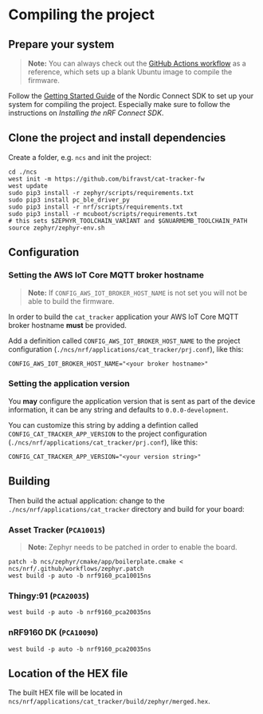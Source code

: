 # Compiling the project

## Prepare your system

> **Note:** You can always check out the
> [GitHub Actions workflow](https://github.com/bifravst/cat-tracker-fw/blob/saga/.github/workflows/build-and-release.yaml)
> as a reference, which sets up a blank Ubuntu image to compile the firmware.

Follow the
[Getting Started Guide](http://developer.nordicsemi.com/nRF_Connect_SDK/doc/latest/nrf/getting_started.html)
of the Nordic Connect SDK to set up your system for compiling the project.
Especially make sure to follow the instructions on _Installing the nRF Connect
SDK_.

## Clone the project and install dependencies

Create a folder, e.g. `ncs` and init the project:

    cd ./ncs
    west init -m https://github.com/bifravst/cat-tracker-fw
    west update
    sudo pip3 install -r zephyr/scripts/requirements.txt
    sudo pip3 install pc_ble_driver_py
    sudo pip3 install -r nrf/scripts/requirements.txt
    sudo pip3 install -r mcuboot/scripts/requirements.txt
    # this sets $ZEPHYR_TOOLCHAIN_VARIANT and $GNUARMEMB_TOOLCHAIN_PATH
    source zephyr/zephyr-env.sh

## Configuration

### Setting the AWS IoT Core MQTT broker hostname

> **Note:** If `CONFIG_AWS_IOT_BROKER_HOST_NAME` is not set you will not be able
> to build the firmware.

In order to build the `cat_tracker` application your AWS IoT Core MQTT broker
hostname **must** be provided.

Add a definition called `CONFIG_AWS_IOT_BROKER_HOST_NAME` to the project
configuration (`./ncs/nrf/applications/cat_tracker/prj.conf`), like this:

```
CONFIG_AWS_IOT_BROKER_HOST_NAME="<your broker hostname>"
```

### Setting the application version

You **may** configure the application version that is sent as part of the device
information, it can be any string and defaults to `0.0.0-development`.

You can customize this string by adding a defintion called
`CONFIG_CAT_TRACKER_APP_VERSION` to the project configuration
(`./ncs/nrf/applications/cat_tracker/prj.conf`), like this:

```
CONFIG_CAT_TRACKER_APP_VERSION="<your version string>"
```

## Building

Then build the actual application: change to the
`./ncs/nrf/applications/cat_tracker` directory and build for your board:

### Asset Tracker (`PCA10015`)

> **Note:** Zephyr needs to be patched in order to enable the board.

    patch -b ncs/zephyr/cmake/app/boilerplate.cmake < ncs/nrf/.github/workflows/zephyr.patch
    west build -p auto -b nrf9160_pca10015ns

### Thingy:91 (`PCA20035`)

    west build -p auto -b nrf9160_pca20035ns

### nRF9160 DK (`PCA10090`)

    west build -p auto -b nrf9160_pca20035ns

## Location of the HEX file

The built HEX file will be located in
`ncs/nrf/applications/cat_tracker/build/zephyr/merged.hex`.
